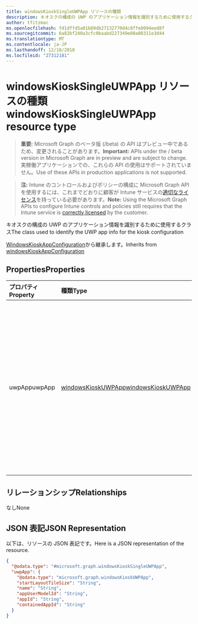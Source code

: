 ```yaml
---
title: windowsKioskSingleUWPApp リソースの種類
description: キオスクの構成の UWP のアプリケーション情報を識別するために使用するクラス
author: tfitzmac
ms.openlocfilehash: fd1dffd5a01b89db27132770d4c8ffe0094eed8f
ms.sourcegitcommit: 6a82bf240a3cfc0baabd227349e08a08311e3d44
ms.translationtype: MT
ms.contentlocale: ja-JP
ms.lasthandoff: 12/18/2018
ms.locfileid: "27312181"
---
```

# <a name="windowskiosksingleuwpapp-resource-type"></a><span data-ttu-id="1ec08-103">windowsKioskSingleUWPApp リソースの種類</span><span class="sxs-lookup"><span data-stu-id="1ec08-103">windowsKioskSingleUWPApp resource type</span></span>

> <span data-ttu-id="1ec08-104">**重要:** Microsoft Graph のベータ版 (/beta) の API はプレビュー中であるため、変更されることがあります。</span><span class="sxs-lookup"><span data-stu-id="1ec08-104">**Important:** APIs under the / beta version in Microsoft Graph are in preview and are subject to change.</span></span> <span data-ttu-id="1ec08-105">実稼働アプリケーションでの、これらの API の使用はサポートされていません。</span><span class="sxs-lookup"><span data-stu-id="1ec08-105">Use of these APIs in production applications is not supported.</span></span>

> <span data-ttu-id="1ec08-106">**注:** Intune のコントロールおよびポリシーの構成に Microsoft Graph API を使用するには、これまでどおりに顧客が Intune サービスの[適切なライセンス](https://go.microsoft.com/fwlink/?linkid=839381)を持っている必要があります。</span><span class="sxs-lookup"><span data-stu-id="1ec08-106">**Note:** Using the Microsoft Graph APIs to configure Intune controls and policies still requires that the Intune service is [correctly licensed](https://go.microsoft.com/fwlink/?linkid=839381) by the customer.</span></span>

<span data-ttu-id="1ec08-107">キオスクの構成の UWP のアプリケーション情報を識別するために使用するクラス</span><span class="sxs-lookup"><span data-stu-id="1ec08-107">The class used to identify the UWP app info for the kiosk configuration</span></span>

<span data-ttu-id="1ec08-108">[WindowsKioskAppConfiguration](../resources/intune-deviceconfig-windowskioskappconfiguration.md)から継承します。</span><span class="sxs-lookup"><span data-stu-id="1ec08-108">Inherits from [windowsKioskAppConfiguration](../resources/intune-deviceconfig-windowskioskappconfiguration.md)</span></span>

## <a name="properties"></a><span data-ttu-id="1ec08-109">Properties</span><span class="sxs-lookup"><span data-stu-id="1ec08-109">Properties</span></span>
|<span data-ttu-id="1ec08-110">プロパティ</span><span class="sxs-lookup"><span data-stu-id="1ec08-110">Property</span></span>|<span data-ttu-id="1ec08-111">種類</span><span class="sxs-lookup"><span data-stu-id="1ec08-111">Type</span></span>|<span data-ttu-id="1ec08-112">説明</span><span class="sxs-lookup"><span data-stu-id="1ec08-112">Description</span></span>|
|:---|:---|:---|
|<span data-ttu-id="1ec08-113">uwpApp</span><span class="sxs-lookup"><span data-stu-id="1ec08-113">uwpApp</span></span>|[<span data-ttu-id="1ec08-114">windowsKioskUWPApp</span><span class="sxs-lookup"><span data-stu-id="1ec08-114">windowsKioskUWPApp</span></span>](../resources/intune-deviceconfig-windowskioskuwpapp.md)|<span data-ttu-id="1ec08-115">これは、専用アプリケーション ユーザー モデル ID (AUMID) を表示するキオスク モードでの使用を開始するのには、します。</span><span class="sxs-lookup"><span data-stu-id="1ec08-115">This is the only Application User Model ID (AUMID) that will be available to launch use while in Kiosk Mode</span></span>|

## <a name="relationships"></a><span data-ttu-id="1ec08-116">リレーションシップ</span><span class="sxs-lookup"><span data-stu-id="1ec08-116">Relationships</span></span>
<span data-ttu-id="1ec08-117">なし</span><span class="sxs-lookup"><span data-stu-id="1ec08-117">None</span></span>
## <a name="json-representation"></a><span data-ttu-id="1ec08-118">JSON 表記</span><span class="sxs-lookup"><span data-stu-id="1ec08-118">JSON Representation</span></span>
<span data-ttu-id="1ec08-119">以下は、リソースの JSON 表記です。</span><span class="sxs-lookup"><span data-stu-id="1ec08-119">Here is a JSON representation of the resource.</span></span>
<!-- {
  "blockType": "resource",
  "@odata.type": "microsoft.graph.windowsKioskSingleUWPApp"
}
-->
``` json
{
  "@odata.type": "#microsoft.graph.windowsKioskSingleUWPApp",
  "uwpApp": {
    "@odata.type": "microsoft.graph.windowsKioskUWPApp",
    "startLayoutTileSize": "String",
    "name": "String",
    "appUserModelId": "String",
    "appId": "String",
    "containedAppId": "String"
  }
}
```





